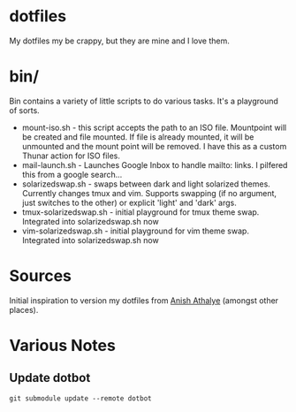 # dotfiles
My dotfiles my be crappy, but they are mine and I love them.

# bin/
Bin contains a variety of little scripts to do various tasks. It's a playground of sorts.

* mount-iso.sh - this script accepts the path to an ISO file. Mountpoint will be created and file mounted. If file is already mounted, it will be unmounted and the mount point will be removed. I have this as a custom Thunar action for ISO files.
* mail-launch.sh - Launches Google Inbox to handle mailto: links. I pilfered this from a google search...
* solarizedswap.sh - swaps between dark and light solarized themes. Currently changes tmux and vim. Supports swapping (if no argument, just switches to the other) or explicit 'light' and 'dark' args.
* tmux-solarizedswap.sh - initial playground for tmux theme swap. Integrated into solarizedswap.sh now
* vim-solarizedswap.sh - initial playground for vim theme swap. Integrated into solarizedswap.sh now

# Sources
Initial inspiration to version my dotfiles from [Anish Athalye](http://www.anishathalye.com/2014/08/03/managing-your-dotfiles/) (amongst other places).

# Various Notes
## Update dotbot
    git submodule update --remote dotbot
